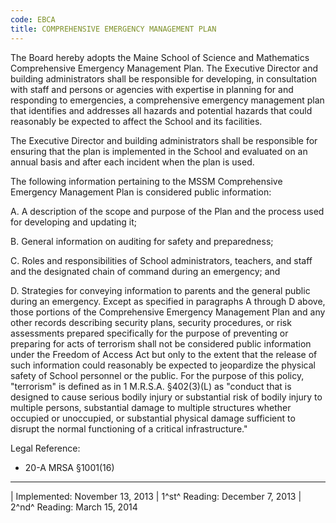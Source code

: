```yaml
---
code: EBCA
title: COMPREHENSIVE EMERGENCY MANAGEMENT PLAN
---
```


The Board hereby adopts the Maine School of Science and Mathematics
Comprehensive Emergency Management Plan. The Executive Director and
building administrators shall be responsible for developing, in
consultation with staff and persons or agencies with expertise in
planning for and responding to emergencies, a comprehensive emergency
management plan that identifies and addresses all hazards and potential
hazards that could reasonably be expected to affect the School and its
facilities.

The Executive Director and building administrators shall be responsible
for ensuring that the plan is implemented in the School and evaluated on
an annual basis and after each incident when the plan is used.

The following information pertaining to the MSSM Comprehensive Emergency
Management Plan is considered public information:

A.  A description of the scope and purpose of the Plan and the process
    used for developing and updating it;

B.  General information on auditing for safety and preparedness;

C.  Roles and responsibilities of School administrators, teachers, and
    staff and the designated chain of command during an emergency; and

D.  Strategies for conveying information to parents and the general
    public during an emergency. Except as specified in paragraphs A
    through D above, those portions of the Comprehensive Emergency
    Management Plan and any other records describing security plans,
    security procedures, or risk assessments prepared specifically for
    the purpose of preventing or preparing for acts of terrorism shall
    not be considered public information under the Freedom of Access Act
    but only to the extent that the release of such information could
    reasonably be expected to jeopardize the physical safety of School
    personnel or the public. For the purpose of this policy, "terrorism"
    is defined as in 1 M.R.S.A. §402(3)(L) as "conduct that is designed
    to cause serious bodily injury or substantial risk of bodily injury
    to multiple persons, substantial damage to multiple structures
    whether occupied or unoccupied, or substantial physical damage
    sufficient to disrupt the normal functioning of a critical
    infrastructure."

Legal Reference:

-   20-A MRSA §1001(16)

------------------------------------------------------------------------

| Implemented: November 13, 2013
| 1^st^ Reading: December 7, 2013
| 2^nd^ Reading: March 15, 2014
